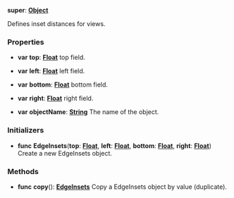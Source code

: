 **super**: **[Object](../gravity/object.md)**

Defines inset distances for views.

### Properties

* **var** **top**: **[Float](../gravity/float.md)**
top field.

* **var** **left**: **[Float](../gravity/float.md)**
left field.

* **var** **bottom**: **[Float](../gravity/float.md)**
bottom field.

* **var** **right**: **[Float](../gravity/float.md)**
right field.

* **var** **objectName**: **[String](../gravity/string.md)**
The name of the object.



### Initializers

* **func** **EdgeInsets**(**top**: **[Float](../gravity/float.md)**, **left**: **[Float](../gravity/float.md)**, **bottom**: **[Float](../gravity/float.md)**, **right**: **[Float](../gravity/float.md)**)
Create a new EdgeInsets object.



### Methods

* **func** **copy**(): <strong>[EdgeInsets](EdgeInsets.md)</strong> 
Copy a EdgeInsets object by value (duplicate).





